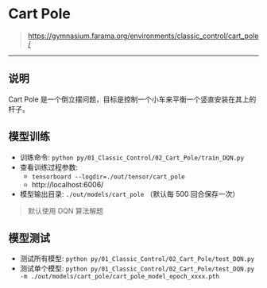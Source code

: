 # Cart Pole

> https://gymnasium.farama.org/environments/classic_control/cart_pole/

------

## 说明

Cart Pole 是一个倒立摆问题，目标是控制一个小车来平衡一个竖直安装在其上的杆子。

## 模型训练

- 训练命令: `python py/01_Classic_Control/02_Cart_Pole/train_DQN.py`
- 查看训练过程参数: 
    - `tensorboard --logdir=./out/tensor/cart_pole`
    - http://localhost:6006/
- 模型输出目录: `./out/models/cart_pole` （默认每 500 回合保存一次）

> 默认使用 DQN 算法解题


## 模型测试

- 测试所有模型: `python py/01_Classic_Control/02_Cart_Pole/test_DQN.py`
- 测试单个模型: `python py/01_Classic_Control/02_Cart_Pole/test_DQN.py -m ./out/models/cart_pole/cart_pole_model_epoch_xxxx.pth`
